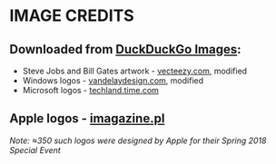 # IMAGE CREDITS

## Downloaded from [DuckDuckGo Images](duckduckgo.com):
- Steve Jobs and Bill Gates artwork - [vecteezy.com](www.vecteezy.com), modified
- Windows logos - [vandelaydesign.com](www.vandelaydesign.com), modified
- Microsoft logos - [techland.time.com](techland.time.com)
 
## Apple logos - [imagazine.pl](imagazine.pl)
_Note: ≈350 such logos were designed by Apple for their Spring 2018 Special Event_

